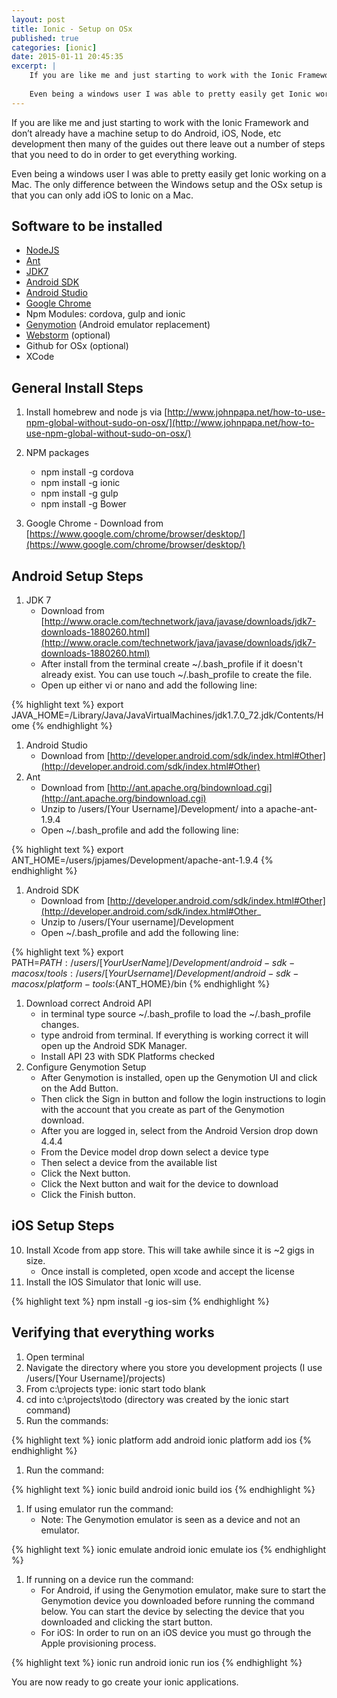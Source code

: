 ```yaml
---
layout: post
title: Ionic - Setup on OSx
published: true
categories: [ionic]
date: 2015-01-11 20:45:35
excerpt: | 
    If you are like me and just starting to work with the Ionic Framework and don’t already have a machine setup to do Android, iOS, Node, etc development then many of the guides out there leave out a number of steps that you need to do in order to get everything working.
    
    Even being a windows user I was able to pretty easily get Ionic working on a Mac.  The only difference between the Windows setup and the OSx setup is that you can only add iOS to Ionic on a Mac.  
---
```


If you are like me and just starting to work with the Ionic Framework and don’t already have a machine setup to do Android, iOS, Node, etc development then many of the guides out there leave out a number of steps that you need to do in order to get everything working.

Even being a windows user I was able to pretty easily get Ionic working on a Mac.  The only difference between the Windows setup and the OSx setup is that you can only add iOS to Ionic on a Mac.  

## Software to be installed

- [NodeJS](https://nodejs.org)
- [Ant](https://chocolatey.org/packages/ant)
- [JDK7](https://chocolatey.org/packages/jdk7)
- [Android SDK](https://chocolatey.org/packages/android-sdk)
- [Android Studio](https://chocolatey.org/packages/AndroidStudio)
- [Google Chrome](https://chocolatey.org/packages/GoogleChrome)
- Npm Modules: cordova, gulp and ionic
- [Genymotion](https://www.genymotion.com/) (Android emulator replacement)
- [Webstorm](https://www.jetbrains.com/webstorm/) (optional)
- Github for OSx (optional)
- XCode

## General Install Steps
1. Install homebrew and node js via [http://www.johnpapa.net/how-to-use-npm-global-without-sudo-on-osx/](http://www.johnpapa.net/how-to-use-npm-global-without-sudo-on-osx/)
1. NPM packages
	- npm install -g cordova
	- npm install -g ionic
    - npm install -g gulp
    - npm install -g Bower

1. Google Chrome
    	- Download from [https://www.google.com/chrome/browser/desktop/](https://www.google.com/chrome/browser/desktop/)

## Android Setup Steps
1. JDK 7
	- Download from [http://www.oracle.com/technetwork/java/javase/downloads/jdk7-downloads-1880260.html](http://www.oracle.com/technetwork/java/javase/downloads/jdk7-downloads-1880260.html)
	- After install from the terminal create ~/.bash_profile if it doesn't already exist.  You can use touch ~/.bash_profile to create the file.
    - Open up either vi or nano and add the following line:    

{% highlight  text %}
export JAVA_HOME=/Library/Java/JavaVirtualMachines/jdk1.7.0_72.jdk/Contents/Home
{% endhighlight %}

1. Android Studio
	- Download from [http://developer.android.com/sdk/index.html#Other](http://developer.android.com/sdk/index.html#Other)
1. Ant
	- Download from [http://ant.apache.org/bindownload.cgi](http://ant.apache.org/bindownload.cgi)
    - Unzip to /users/[Your Username]/Development/ into a apache-ant-1.9.4
    - Open ~/.bash_profile and add the following line:

{% highlight  text %}
export ANT_HOME=/users/jpjames/Development/apache-ant-1.9.4
{% endhighlight %}

1. Android SDK
	* Download from [http://developer.android.com/sdk/index.html#Other](http://developer.android.com/sdk/index.html#Other_
    - Unzip to /users/[Your username]/Development
	- Open ~/.bash_profile and add the following line:

{% highlight  text %}
export PATH=${PATH}:/users/[Your UserName]/Development/android-sdk-macosx/tools:/users/[Your Username]/Development/android-sdk-macosx/platform-tools:${ANT_HOME}/bin
{% endhighlight %}

1. Download correct Android API
	- in terminal type source ~/.bash_profile to load the ~/.bash_profile changes.
    - type android from terminal.  If everything is working correct it will open up the Android SDK Manager.
	- Install API 23 with SDK Platforms checked 
1. Configure Genymotion Setup
    *  After Genymotion is installed, open up the Genymotion UI and click on the Add Button.
    * Then click the Sign in button and follow the login instructions to login with the account that you create as part of the Genymotion download.
    * After you are logged in, select from the Android Version drop down 4.4.4
    * From the Device model drop down select a device type
    * Then select a device from the available list
    * Click the Next button.
    * Click the Next button and wait for the device to download
    * Click the Finish button.

## iOS Setup Steps
10. Install Xcode from app store.  This will take awhile since it is ~2 gigs in size.
	- Once install is completed, open xcode and accept the license
11. Install the IOS Simulator that Ionic will use.

{% highlight  text %}
npm install -g ios-sim
{% endhighlight %}

## Verifying that everything works

1. Open terminal
1. Navigate the directory where you store you development projects (I use /users/[Your Username]/projects)
1. From c:\projects type: ionic start todo blank
1. cd into c:\projects\todo  (directory was created by the ionic start command)
1. Run the commands:

{% highlight  text %}
ionic platform add android
ionic platform add ios
{% endhighlight %}

1. Run the command:

{% highlight  text %}
ionic build android
ionic build ios
{% endhighlight %}

1. If using emulator run the command:
    * Note: The Genymotion emulator is seen as a device and not an emulator.

{% highlight  text %}
ionic emulate android
ionic emulate ios
{% endhighlight %}

1. If running on a device run the command:
    * For Android, if using the Genymotion emulator, make sure to start the Genymotion device you downloaded before running the command below.  You can start the device by selecting the device that you downloaded and clicking the start button.
    * For iOS: In order to run on an iOS device you must go through the Apple provisioning process.

{% highlight  text %}
ionic run android
ionic run ios
{% endhighlight %}

You are now ready to go create your ionic applications.
